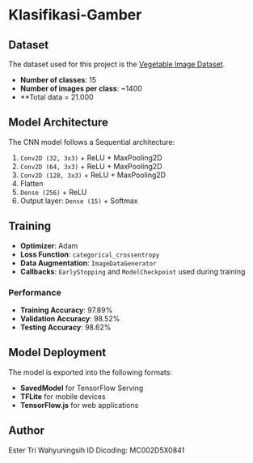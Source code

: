 # Klasifikasi-Gamber

## Dataset

The dataset used for this project is the [Vegetable Image Dataset](https://www.kaggle.com/datasets/misrakahmed/vegetable-image-dataset). 

- **Number of classes**: 15
- **Number of images per class**: ~1400
- **Total data = 21.000

## Model Architecture

The CNN model follows a Sequential architecture:

1. `Conv2D (32, 3x3)` + ReLU + MaxPooling2D
2. `Conv2D (64, 3x3)` + ReLU + MaxPooling2D
3. `Conv2D (128, 3x3)` + ReLU + MaxPooling2D
4. Flatten
5. `Dense (256)` + ReLU
6. Output layer: `Dense (15)` + Softmax

## Training

- **Optimizer**: Adam
- **Loss Function**: `categorical_crossentropy`
- **Data Augmentation**: `ImageDataGenerator`
- **Callbacks**: `EarlyStopping` and `ModelCheckpoint` used during training

### Performance

- **Training Accuracy**: 97.89%
- **Validation Accuracy**: 98.52%
- **Testing Accuracy**: 98.62%

## Model Deployment

The model is exported into the following formats:
- **SavedModel** for TensorFlow Serving
- **TFLite** for mobile devices
- **TensorFlow.js** for web applications

## Author
Ester Tri Wahyuningsih
ID Dicoding: MC002D5X0841
